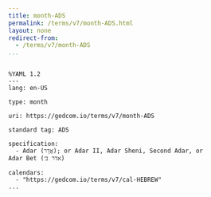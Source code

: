 ```yaml
---
title: month-ADS
permalink: /terms/v7/month-ADS.html
layout: none
redirect-from:
  - /terms/v7/month-ADS
...
```


```

%YAML 1.2
---
lang: en-US

type: month

uri: https://gedcom.io/terms/v7/month-ADS

standard tag: ADS

specification:
  - Adar (אֲדָר); or Adar II, Adar Sheni, Second Adar, or Adar Bet (אדר ב׳)

calendars:
  - "https://gedcom.io/terms/v7/cal-HEBREW"
...

```
